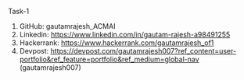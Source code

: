 Task-1

1.	GitHub: gautamrajesh_ACMAI
2.	Linkedin: https://www.linkedin.com/in/gautam-rajesh-a98491255
3.	Hackerrank: https://www.hackerrank.com/gautamrajesh_of1
4.	Devpost: https://devpost.com/gautamrajesh007?ref_content=user-portfolio&ref_feature=portfolio&ref_medium=global-nav (gautamrajesh007)
